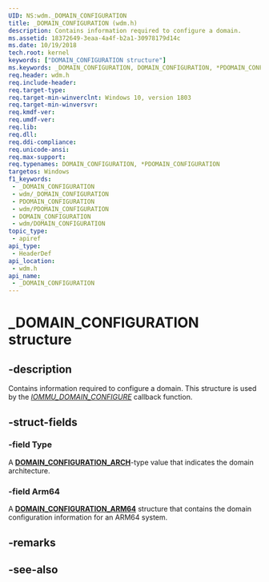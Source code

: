 ```yaml
---
UID: NS:wdm._DOMAIN_CONFIGURATION
title: _DOMAIN_CONFIGURATION (wdm.h)
description: Contains information required to configure a domain.
ms.assetid: 18372649-3eaa-4a4f-b2a1-30978179d14c
ms.date: 10/19/2018
tech.root: kernel
keywords: ["DOMAIN_CONFIGURATION structure"]
ms.keywords: _DOMAIN_CONFIGURATION, DOMAIN_CONFIGURATION, *PDOMAIN_CONFIGURATION,
req.header: wdm.h
req.include-header: 
req.target-type: 
req.target-min-winverclnt: Windows 10, version 1803
req.target-min-winversvr: 
req.kmdf-ver: 
req.umdf-ver: 
req.lib: 
req.dll: 
req.ddi-compliance: 
req.unicode-ansi: 
req.max-support: 
req.typenames: DOMAIN_CONFIGURATION, *PDOMAIN_CONFIGURATION
targetos: Windows
f1_keywords:
 - _DOMAIN_CONFIGURATION
 - wdm/_DOMAIN_CONFIGURATION
 - PDOMAIN_CONFIGURATION
 - wdm/PDOMAIN_CONFIGURATION
 - DOMAIN_CONFIGURATION
 - wdm/DOMAIN_CONFIGURATION
topic_type:
 - apiref
api_type:
 - HeaderDef
api_location:
 - wdm.h
api_name:
 - _DOMAIN_CONFIGURATION
---
```


# _DOMAIN_CONFIGURATION structure


## -description

Contains information required to configure a domain. This structure is used by the [_IOMMU_DOMAIN_CONFIGURE_](nc-wdm-iommu_domain_configure.md) callback function.

## -struct-fields

### -field Type

A [**DOMAIN_CONFIGURATION_ARCH**](ne-wdm-_domain_configuration_arch.md)-type value that indicates the domain architecture.

### -field Arm64

A [**DOMAIN_CONFIGURATION_ARM64**](ns-wdm-_domain_configuration_arm64.md) structure that contains the domain configuration information for an ARM64 system.

## -remarks

## -see-also

